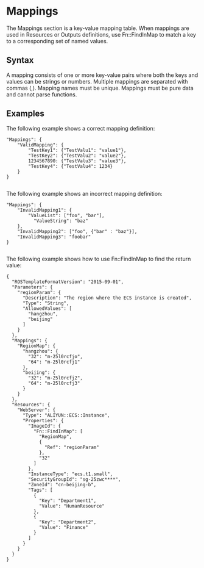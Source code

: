 # Mappings

The Mappings section is a key-value mapping table. When mappings are used in Resources or Outputs definitions, use Fn::FindInMap to match a key to a corresponding set of named values.

## Syntax

A mapping consists of one or more key-value pairs where both the keys and values can be strings or numbers. Multiple mappings are separated with commas \(,\). Mapping names must be unique. Mappings must be pure data and cannot parse functions.

## Examples

The following example shows a correct mapping definition:

```
"Mappings": {
    "ValidMapping": {
        "TestKey1": {"TestValu1": "value1"},
        "TestKey2": {"TestValu2": "value2"},
        1234567890: {"TestValu3": "value3"},
        "TestKey4": {"TestValu4": 1234}
    }
}
            
```

The following example shows an incorrect mapping definition:

```
"Mappings": {
    "InvalidMapping1": {
        "ValueList": ["foo", "bar"],
          "ValueString": "baz"
    },
    "InvalidMapping2": ["foo", {"bar" : "baz"}],
    "InvalidMapping3": "foobar"
}
            
```

The following example shows how to use Fn::FindInMap to find the return value:

```
{
  "ROSTemplateFormatVersion": "2015-09-01",
  "Parameters": {
    "regionParam": {
      "Description": "The region where the ECS instance is created",
      "Type": "String",
      "AllowedValues": [
        "hangzhou",
        "beijing"
      ]
    }
  },
  "Mappings": {
    "RegionMap": {
      "hangzhou": {
        "32": "m-25l0rcfjo",
        "64": "m-25l0rcfj1"
      },
      "beijing": {
        "32": "m-25l0rcfj2",
        "64": "m-25l0rcfj3"
      }
    }
  },
  "Resources": {
    "WebServer": {
      "Type": "ALIYUN::ECS::Instance",
      "Properties": {
        "ImageId": {
          "Fn::FindInMap": [
            "RegionMap",
            {
              "Ref": "regionParam"
            },
            "32"
          ]
        },
        "InstanceType": "ecs.t1.small",
        "SecurityGroupId": "sg-25zwc****",
        "ZoneId": "cn-beijing-b",
        "Tags": [
          {
            "Key": "Department1",
            "Value": "HumanResource"
          },
          {
            "Key": "Department2",
            "Value": "Finance"
          }
        ]
      }
    }
  }
}    
```

